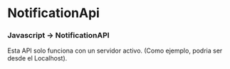 # NotificationApi
### Javascript -> NotificationAPI

Esta API solo funciona con un servidor activo. (Como ejemplo, podria ser desde el Localhost).
